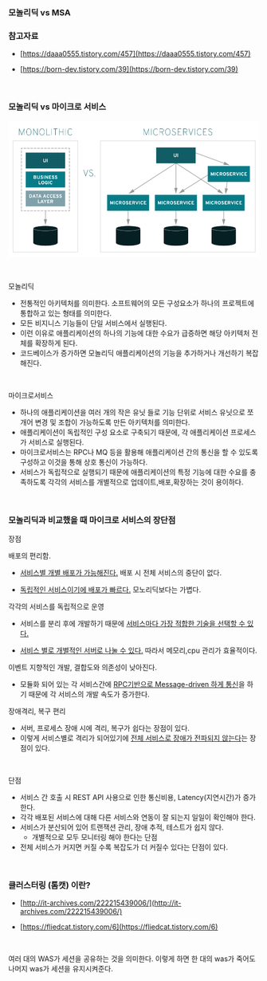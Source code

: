 ### 모놀리딕 vs MSA

### 참고자료

- [https://daaa0555.tistory.com/457](https://daaa0555.tistory.com/457)

- [https://born-dev.tistory.com/39](https://born-dev.tistory.com/39)

<br>



### 모놀리딕 vs 마이크로 서비스

![1](./img/INFRA-NETWORK/5.png)

<br>



모놀리딕

- 전통적인 아키텍처를 의미한다. 소프트웨어의 모든 구성요소가 하나의 프로젝트에 통합하고 있는 형태를 의미한다.
- 모든 비지니스 기능들이 단일 서비스에서 실행된다.
- 이런 이유로 애플리케이션의 하나의 기능에 대한 수요가 급증하면 해당 아키텍처 전체를 확장하게 된다.
- 코드베이스가 증가하면 모놀리딕 애플리케이션의 기능을 추가하거나 개선하기 복잡해진다.



<br>



마이크로서비스

- 하나의 애플리케이션을 여러 개의 작은 유닛 들로 기능 단위로 서비스 유닛으로 쪼개어 변경 및 조합이 가능하도록 만든 아키텍처를 의미한다.
- 애플리케이션이 독립적인 구성 요소로 구축되기 때문에, 각 애플리케이션 프로세스가 서비스로 실행된다.
- 마이크로서비스는 RPC나 MQ 등을 활용해 애플리케이션 간의 통신을 할 수 있도록 구성하고 이것을 통해 상호 통신이 가능하다.
- 서비스가 독립적으로 실행되기 때문에 애플리케이션의 특정 기능에 대한 수요를 충족하도록 각각의 서비스를 개별적으로 업데이트,배포,확장하는 것이 용이하다.



<br>



### 모놀리딕과 비교했을 때 마이크로 서비스의 장단점

장점

배포의 편리함.

- <u>서비스별 개별 배포가 가능해진다.</u> 배포 시 전체 서비스의 중단이 없다.

- <u>독립적인 서비스이기에 배포가 빠르다.</u> 모노리딕보다는 가볍다.



각각의 서비스를 독립적으로 운영

- 서비스를 분리 후에 개발하기 때문에 <u>서비스마다 가장 적합한 기술을 선택할 수 있다.</u>

- <u>서비스 별로 개별적인 서버로 나눌 수 있다.</u> 따라서 메모리,cpu 관리가 효율적이다.



이벤트 지향적인 개발, 결합도와 의존성이 낮아진다.

- 모듈화 되어 있는 각 서비스간에 <u>RPC기반으로 Message-driven 하게 통신</u>을 하기 때문에 각 서비스의 개발 속도가 증가한다.



장애격리, 복구 편리

- 서버, 프로세스 장애 시에 격리, 복구가 쉽다는 장점이 있다.
- 이렇게 서비스별로 격리가 되어있기에 <u>전체 서비스로 장애가 전파되지 않는다</u>는 장점이 있다.

<br>



단점

- 서비스 간 호출 시 REST API 사용으로 인한 통신비용, Latency(지연시간)가 증가한다.
- 각각 배포된 서비스에 대해 다른 서비스와 연동이 잘 되는지 일일이 확인해야 한다.
- 서비스가 분산되어 있어 트랜잭션 관리, 장애 추적, 테스트가 쉽지 않다.
  - 개별적으로 모두 모니터링 해야 한다는 단점
- 전체 서비스가 커지면 커질 수록 복잡도가 더 커질수 있다는 단점이 있다.

<br>



### 클러스터링 (톰캣) 이란?

- [http://it-archives.com/222215439006/](http://it-archives.com/222215439006/)

- [https://fliedcat.tistory.com/6](https://fliedcat.tistory.com/6)



<br>

여러 대의 WAS가 세션을 공유하는 것을 의미한다. 이렇게 하면 한 대의 was가 죽어도 나머지 was가 세션을 유지시켜준다.